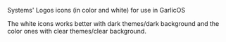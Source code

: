 
Systems' Logos icons (in color and white) for use in GarlicOS

The white icons works better with dark themes/dark background and the color ones with clear themes/clear background.
